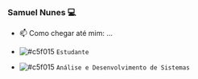 ### Samuel Nunes 💻

<!--
**samuelikz/samuelikz** is a ✨ _special_ ✨ repository because its `README.md` (this file) appears on your GitHub profile.

Here are some ideas to get you started:

- 🔭 I’m currently working on ...
- 🌱 I’m currently learning ...
- 👯 I’m looking to collaborate on ...
- 🤔 I’m looking for help with ...
- 💬 Ask me about ...
- 📫 How to reach me: ...
- 😄 Pronouns: ...
- ⚡ Fun fact: ...
-->

- 📫 Como chegar até mim: <script src="//platform.linkedin.com/in.js" type="text/javascript"> lang: pt_BR</script><script type="IN/Share" data-url="LINK"></script>...

- ![#c5f015](https://placehold.it/15/c5f015/000000?text=+) `Estudante`
- ![#c5f015](https://placehold.it/15/c5f015/000000?text=+) `Análise e Desenvolvimento de Sistemas`
